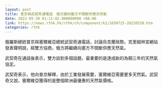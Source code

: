 ```yaml
---
layout: post
title: 普京與武契奇通電話　俄方續向塞方不間斷供應天然氣
date: 2022-05-30 01:11:02.000000000 +08:00
link: https://news.rthk.hk/rthk/ch/component/k2/1650725-20220530.htm
categories: rthk
---
```


俄羅斯總統普京與塞爾維亞總統武契奇通電話，討論烏克蘭局勢。克里姆林宮網站發表聲明說，經雙方協商，俄方將繼續向塞方不間斷供應天然氣。

武契奇在通話後表示，雙方談到多個話題，最重要的是達成新的為期三年的天然氣協定。

武契奇表示，他向普京解釋，由於工業發展需要，塞爾維亞需要更多天然氣。武契奇又說，塞爾維亞獲得的是整個歐洲最優惠的天然氣價格。
